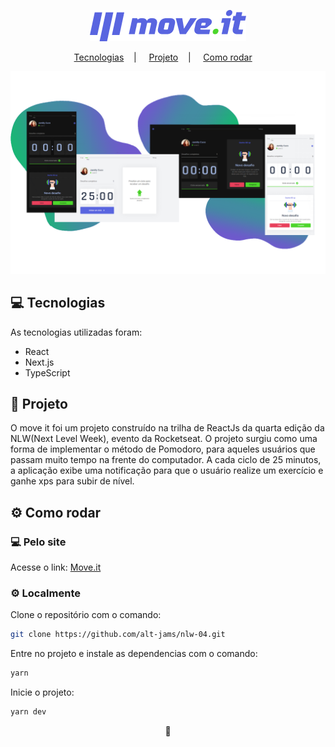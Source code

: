 <p align="center">
  <img alt="moveit" title="moveit" src=".github/logo.png" />
</p>

<p align="center">
  <a href="#-tecnologias">Tecnologias</a>&nbsp;&nbsp;&nbsp;&nbsp;|&nbsp;&nbsp;&nbsp;&nbsp;
  <a href="#-projeto">Projeto</a>&nbsp;&nbsp;&nbsp;&nbsp;|&nbsp;&nbsp;&nbsp;&nbsp;
  <a href="#-como-rodar">Como rodar</a>&nbsp;&nbsp;&nbsp;&nbsp;
</p>

<p align="center">
  <img alt="moveit" title="moveit" src=".github/moveapp.png" />
</p>

## 💻 Tecnologias

As tecnologias utilizadas foram:

- React
- Next.js
- TypeScript

## 🚀 Projeto

O move it foi um projeto construído na trilha de ReactJs da quarta edição da NLW(Next Level Week), evento da Rocketseat.
O projeto surgiu como uma forma de implementar o método de Pomodoro, para aqueles usuários que passam muito tempo na frente do computador.
A cada ciclo de 25 minutos, a aplicação exibe uma notificação para que o usuário realize um exercício e ganhe xps para subir de nível.

## ⚙ Como rodar

### 💻 Pelo site
Acesse o link: [Move.it](https://moveit-omega-ruddy.vercel.app)

### ⚙ Localmente
Clone o repositório com o comando:
``` bash
git clone https://github.com/alt-jams/nlw-04.git
```
Entre no projeto e instale as dependencias com o comando:
``` bash
yarn
```
Inicie o projeto:
``` bash
yarn dev
```


<p align="center">
    💜
</p>
